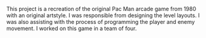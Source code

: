 This project is a recreation of the original Pac Man arcade game from 1980 with an original artstyle.
I was responsible from designing the level layouts.
I was also assisting with the process of programming the player and enemy movement.
I worked on this game in a team of four.
